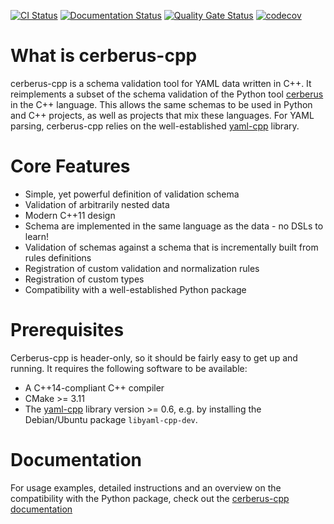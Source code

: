 [![CI Status](https://travis-ci.com/dokempf/cerberus-cpp.svg?branch=master)](https://travis-ci.com/dokempf/cerberus-cpp.svg?branch=master)
[![Documentation Status](https://readthedocs.org/projects/cerberus-cpp/badge/?version=latest)](https://cerberus-cpp.readthedocs.io/en/latest/?badge=latest)
[![Quality Gate Status](https://sonarcloud.io/api/project_badges/measure?project=dokempf_cerberus-cpp&metric=alert_status)](https://sonarcloud.io/dashboard?id=dokempf_cerberus-cpp)
[![codecov](https://codecov.io/gh/dokempf/cerberus-cpp/branch/master/graph/badge.svg?token=OMP0HYTKD6)](https://codecov.io/gh/dokempf/cerberus-cpp)

# What is cerberus-cpp

cerberus-cpp is a schema validation tool for YAML data written in C++.
It reimplements a subset of the schema validation of the Python tool [cerberus](https://github.com/pyeve/cerberus)
in the C++ language. This allows the same schemas to be used in Python
and C++ projects, as well as projects that mix these languages.
For YAML parsing, cerberus-cpp relies on the well-established [yaml-cpp](https://github.com/jbeder/yaml-cpp)
library.

# Core Features

* Simple, yet powerful definition of validation schema
* Validation of arbitrarily nested data
* Modern C++11 design
* Schema are implemented in the same language as the data - no DSLs to learn!
* Validation of schemas against a schema that is incrementally built from rules definitions
* Registration of custom validation and normalization rules
* Registration of custom types
* Compatibility with a well-established Python package

# Prerequisites

Cerberus-cpp is header-only, so it should be fairly easy to get up and running.
It requires the following software to be available:

* A C++14-compliant C++ compiler
* CMake >= 3.11
* The [yaml-cpp](https://github.com/jbeder/yaml-cpp) library version >= 0.6, e.g. by installing
  the Debian/Ubuntu package `libyaml-cpp-dev`.

# Documentation

For usage examples, detailed instructions and an overview on the compatibility
with the Python package, check out the
[cerberus-cpp documentation](https://cerberus-cpp.readthedocs.io)
